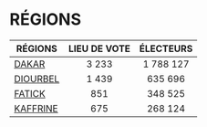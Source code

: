 # RÉGIONS

| RÉGIONS | LIEU DE VOTE | ÉLECTEURS |
| --------- |:-----:|:-----:|
| [DAKAR](DAKAR) | 3 233 | 1 788 127 |
| [DIOURBEL](DIOURBEL) | 1 439 | 635 696 |
| [FATICK](FATICK) | 851 | 348 525 |
| [KAFFRINE](KAFFRINE) | 675 | 268 124 |
